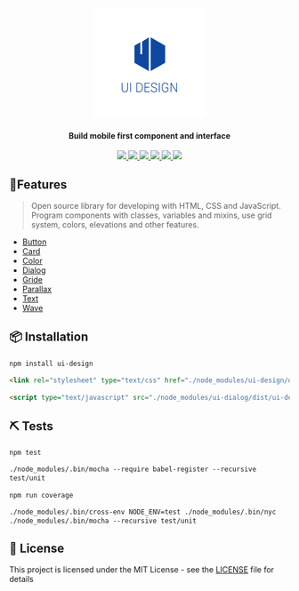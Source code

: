 
<p align="center">
  <a href="https://seeren.github.io/ui-design">
    <img src="https://raw.githubusercontent.com/seeren/ui-design/master/ressources/ui-design.png" alt="ui-design"/>
  </a>
</p>
<h4 align="center">
  Build mobile first component and interface
</h4>
<p align="center">
  <a href="https://travis-ci.org/seeren/ui-design">
    <img src="https://travis-ci.org/seeren/ui-design.svg?branch=master">
  </a>
   <a href="https://coveralls.io/github/seeren/ui-design?branch=master">
    <img src="https://coveralls.io/repos/github/seeren/ui-design/badge.svg?branch=master">
  </a>
   <a href="https://www.npmjs.com/package/ui-design">
    <img src="https://img.shields.io/npm/dt/ui-design.svg">
  </a>
   <a href="https://www.codacy.com/app/seeren/ui-design?utm_source=github.com&amp;utm_medium=referral&amp;utm_content=seeren/ui-design&amp;utm_campaign=Badge_Grade">
    <img src="https://api.codacy.com/project/badge/Grade/e933f03e70a34c7bbd45a31f521f3b02">
  </a>
   <a href="https://www.npmjs.com/package/ui-design">
    <img src="https://img.shields.io/npm/v/ui-design.svg">
  </a>
   <a href="LICENSE">
    <img src="https://img.shields.io/badge/license-MIT-blue.svg">
  </a>
 </p >

## 🎉Features
> Open source library for developing with HTML, CSS and JavaScript. Program components  with classes, variables and mixins, use grid system, colors, elevations and other features.

* [Button](https://seeren.github.io/ui-design/#button)
* [Card](https://seeren.github.io/ui-design/#card)
* [Color](https://seeren.github.io/ui-design/#color)
* [Dialog](https://seeren.github.io/ui-design/#dialog)
* [Gride](https://seeren.github.io/ui-design/#gride)
* [Parallax](https://seeren.github.io/ui-design/#parallax)
* [Text](https://seeren.github.io/ui-design/#text)
* [Wave](https://seeren.github.io/ui-design/#wave)

## 📦 Installation

`npm install ui-design`
```html
<link rel="stylesheet" type="text/css" href="./node_modules/ui-design/dist/ui-design.css" />
```
```html
<script type="text/javascript" src="./node_modules/ui-dialog/dist/ui-design.js"></script>
```

## ⛏ Tests
`npm test`
```
./node_modules/.bin/mocha --require babel-register --recursive test/unit
```
`npm run coverage`
```
./node_modules/.bin/cross-env NODE_ENV=test ./node_modules/.bin/nyc ./node_modules/.bin/mocha --recursive test/unit
```

## 🎫 License
This project is licensed under the MIT License - see the [LICENSE](LICENSE) file for details
